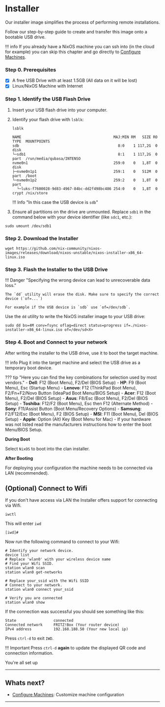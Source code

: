 # Installer

Our installer image simplifies the process of performing remote installations.

Follow our step-by-step guide to create and transfer this image onto a bootable USB drive.

!!! info 
    If you already have a NixOS machine you can ssh into (in the cloud for example) you can skip this chapter and go directly to [Configure Machines](configure.md).

### Step 0. Prerequisites

- [x] A free USB Drive with at least 1.5GB (All data on it will be lost)
- [x] Linux/NixOS Machine with Internet

### Step 1. Identify the USB Flash Drive

1. Insert your USB flash drive into your computer.

2. Identify your flash drive with `lsblk`:

    ```shellSession
    lsblk
    ```

    ```shellSession hl_lines="2"
    NAME                                          MAJ:MIN RM   SIZE RO TYPE  MOUNTPOINTS
    sdb                                             8:0    1 117,2G  0 disk
    └─sdb1                                          8:1    1 117,2G  0 part  /run/media/qubasa/INTENSO
    nvme0n1                                       259:0    0   1,8T  0 disk
    ├─nvme0n1p1                                   259:1    0   512M  0 part  /boot
    └─nvme0n1p2                                   259:2    0   1,8T  0 part
      └─luks-f7600028-9d83-4967-84bc-dd2f498bc486 254:0    0   1,8T  0 crypt /nix/store
    ```

    !!! Info "In this case the USB device is `sdb`"

3. Ensure all partitions on the drive are unmounted. Replace `sdb1` in the command below with your device identifier (like `sdc1`, etc.):

```shellSession
sudo umount /dev/sdb1
```

### Step 2. Download the Installer

```shellSession
wget https://github.com/nix-community/nixos-images/releases/download/nixos-unstable/nixos-installer-x86_64-linux.iso
```

### Step 3. Flash the Installer to the USB Drive

!!! Danger "Specifying the wrong device can lead to unrecoverable data loss."

    The `dd` utility will erase the disk. Make sure to specify the correct device (`of=...`)

    For example if the USB device is `sdb` use `of=/dev/sdb`.

    

Use the `dd` utility to write the NixOS installer image to your USB drive:

```shellSession
sudo dd bs=4M conv=fsync oflag=direct status=progress if=./nixos-installer-x86_64-linux.iso of=/dev/sd<X>
```

### Step 4. Boot and Connect to your network

After writing the installer to the USB drive, use it to boot the target machine.

!!! info 
    Plug it into the target machine and select the USB drive as a temporary boot device.

??? tip "Here you can find the key combinations for selection used by most vendors."
    - **Dell**: F12 (Boot Menu), F2/Del (BIOS Setup)
    - **HP**: F9 (Boot Menu), Esc (Startup Menu)
    - **Lenovo**: F12 (ThinkPad Boot Menu), F2/Fn+F2/Novo Button (IdeaPad Boot Menu/BIOS Setup)
    - **Acer**: F12 (Boot Menu), F2/Del (BIOS Setup)
    - **Asus**: F8/Esc (Boot Menu), F2/Del (BIOS Setup)
    - **Toshiba**: F12/F2 (Boot Menu), Esc then F12 (Alternate Method)
    - **Sony**: F11/Assist Button (Boot Menu/Recovery Options)
    - **Samsung**: F2/F12/Esc (Boot Menu), F2 (BIOS Setup)
    - **MSI**: F11 (Boot Menu), Del (BIOS Setup)
    - **Apple**: Option (Alt) Key (Boot Menu for Mac)
    - If your hardware was not listed read the manufacturers instructions how to enter the boot Menu/BIOS Setup.

**During Boot**

Select `NixOS` to boot into the clan installer.

**After Booting**

For deploying your configuration the machine needs to be connected via LAN (recommended).


## (Optional) Connect to Wifi

If you don't have access via LAN the Installer offers support for connecting via Wifi.

```shellSession
iwctl
```

This will enter `iwd`

```{.console, .no-copy}
[iwd]#
```

Now run the following command to connect to your Wifi:

```shellSession
# Identify your network device.
device list
# Replace 'wlan0' with your wireless device name
# Find your Wifi SSID.
station wlan0 scan
station wlan0 get-networks

# Replace your_ssid with the Wifi SSID
# Connect to your network.
station wlan0 connect your_ssid

# Verify you are connected
station wlan0 show
```

If the connection was successful you should see something like this:

```{.console, .no-copy}
State                 connected
Connected network     FRITZ!Box (Your router device)
IPv4 address          192.168.188.50 (Your new local ip)
```

Press `ctrl-d` to exit `IWD`.

!!! Important
    Press `ctrl-d` **again** to update the displayed QR code and connection information.

You're all set up

---

## Whats next?

- [Configure Machines](configure.md): Customize machine configuration

---
